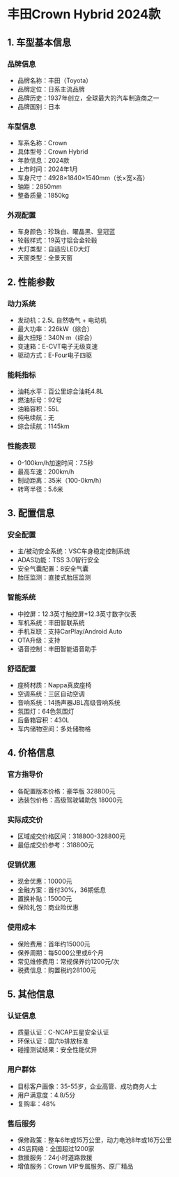# 丰田Crown Hybrid 2024款

## 1. 车型基本信息
### 品牌信息
- 品牌名称：丰田（Toyota）
- 品牌定位：日系主流品牌
- 品牌历史：1937年创立，全球最大的汽车制造商之一
- 品牌国别：日本

### 车型信息
- 车系名称：Crown
- 具体型号：Crown Hybrid
- 年款信息：2024款
- 上市时间：2024年1月
- 车身尺寸：4928×1840×1540mm（长×宽×高）
- 轴距：2850mm
- 整备质量：1850kg

### 外观配置
- 车身颜色：珍珠白、曜晶黑、皇冠蓝
- 轮毂样式：19英寸铝合金轮毂
- 大灯类型：自适应LED大灯
- 天窗类型：全景天窗

## 2. 性能参数
### 动力系统
- 发动机：2.5L 自然吸气 + 电动机
- 最大功率：226kW（综合）
- 最大扭矩：340N·m（综合）
- 变速箱：E-CVT电子无级变速
- 驱动方式：E-Four电子四驱

### 能耗指标
- 油耗水平：百公里综合油耗4.8L
- 燃油标号：92号
- 油箱容积：55L
- 纯电续航：无
- 综合续航：1145km

### 性能表现
- 0-100km/h加速时间：7.5秒
- 最高车速：200km/h
- 制动距离：35米（100-0km/h）
- 转弯半径：5.6米

## 3. 配置信息
### 安全配置
- 主/被动安全系统：VSC车身稳定控制系统
- ADAS功能：TSS 3.0智行安全
- 安全气囊配置：8安全气囊
- 胎压监测：直接式胎压监测

### 智能系统
- 中控屏：12.3英寸触控屏+12.3英寸数字仪表
- 车机系统：丰田智联系统
- 手机互联：支持CarPlay/Android Auto
- OTA升级：支持
- 语音控制：丰田智能语音助手

### 舒适配置
- 座椅材质：Nappa真皮座椅
- 空调系统：三区自动空调
- 音响系统：14扬声器JBL高级音响系统
- 氛围灯：64色氛围灯
- 后备箱容积：430L
- 车内储物空间：多处储物格

## 4. 价格信息
### 官方指导价
- 各配置版本价格：豪华版 328800元
- 选装包价格：高级驾驶辅助包 18000元

### 实际成交价
- 区域成交价格区间：318800-328800元
- 最低成交价参考：318800元

### 促销优惠
- 现金优惠：10000元
- 金融方案：首付30%，36期低息
- 置换补贴：15000元
- 保险礼包：商业险优惠

### 使用成本
- 保险费用：首年约15000元
- 保养周期：每5000公里或6个月
- 常见维修费用：常规保养约1200元/次
- 税费信息：购置税约28100元

## 5. 其他信息
### 认证信息
- 质量认证：C-NCAP五星安全认证
- 环保认证：国六b排放标准
- 碰撞测试结果：安全性能优异

### 用户群体
- 目标客户画像：35-55岁，企业高管、成功商务人士
- 用户满意度：4.8/5分
- 复购率：48%

### 售后服务
- 保修政策：整车6年或15万公里，动力电池8年或16万公里
- 4S店网络：全国超过1200家
- 救援服务：24小时道路救援
- 增值服务：Crown VIP专属服务、原厂精品